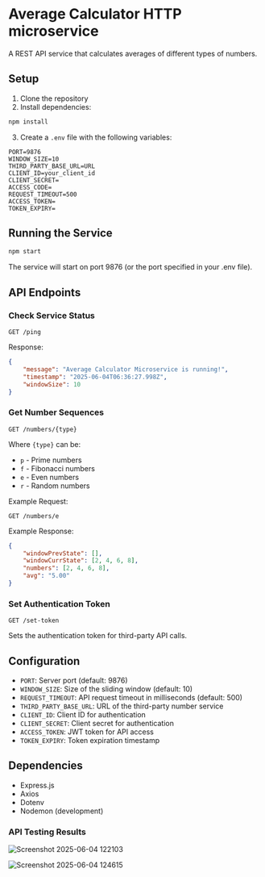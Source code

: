 # Average Calculator HTTP microservice

A REST API service that calculates averages of different types of numbers.

## Setup

1. Clone the repository
2. Install dependencies:
```bash
npm install
```
3. Create a `.env` file with the following variables:
```env
PORT=9876
WINDOW_SIZE=10
THIRD_PARTY_BASE_URL=URL
CLIENT_ID=your_client_id
CLIENT_SECRET=
ACCESS_CODE=
REQUEST_TIMEOUT=500
ACCESS_TOKEN=
TOKEN_EXPIRY=
```

## Running the Service

```bash
npm start
```

The service will start on port 9876 (or the port specified in your .env file).

## API Endpoints

### Check Service Status
```http
GET /ping
```
Response:
```json
{
    "message": "Average Calculator Microservice is running!",
    "timestamp": "2025-06-04T06:36:27.998Z",
    "windowSize": 10
}
```

### Get Number Sequences
```http
GET /numbers/{type}
```

Where `{type}` can be:
- `p` - Prime numbers
- `f` - Fibonacci numbers
- `e` - Even numbers
- `r` - Random numbers

Example Request:
```http
GET /numbers/e
```

Example Response:
```json
{
    "windowPrevState": [],
    "windowCurrState": [2, 4, 6, 8],
    "numbers": [2, 4, 6, 8],
    "avg": "5.00"
}
```

### Set Authentication Token
```http
GET /set-token
```
Sets the authentication token for third-party API calls.

## Configuration

- `PORT`: Server port (default: 9876)
- `WINDOW_SIZE`: Size of the sliding window (default: 10)
- `REQUEST_TIMEOUT`: API request timeout in milliseconds (default: 500)
- `THIRD_PARTY_BASE_URL`: URL of the third-party number service
- `CLIENT_ID`: Client ID for authentication
- `CLIENT_SECRET`: Client secret for authentication
- `ACCESS_TOKEN`: JWT token for API access
- `TOKEN_EXPIRY`: Token expiration timestamp

## Dependencies

- Express.js
- Axios
- Dotenv
- Nodemon (development)

### API Testing Results

![Screenshot 2025-06-04 122103](https://github.com/user-attachments/assets/2c4d9a75-bd5a-4437-9d00-d61677b929b7)

![Screenshot 2025-06-04 124615](https://github.com/user-attachments/assets/a65d433f-aa84-4b54-ab86-27a47f7eb86c)

